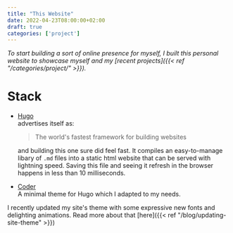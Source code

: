 ```yaml
---
title: "This Website"
date: 2022-04-23T08:00:00+02:00
draft: true
categories: ['project']
---
```


*To start building a sort of online presence for myself, I built this personal website to showcase myself and my [recent projects]({{< ref "/categories/project/" >}}).*

# Stack
- [Hugo](https://github.com/gohugoio/hugo)  
  advertises itself as:
  > The world's fastest framework for building websites  

  and building this one sure did feel fast. It compiles an easy-to-manage libary of `.md` files into a static html website that can be served with lightning speed. Saving this file and seeing it refresh in the browser happens in less than 10 milliseconds.
- [Coder](https://github.com/luizdepra/hugo-coder)  
  A minimal theme for Hugo which I adapted to my needs.

I recently updated my site's theme with some expressive new fonts and delighting animations. Read more about that [here]({{< ref "/blog/updating-site-theme" >}})